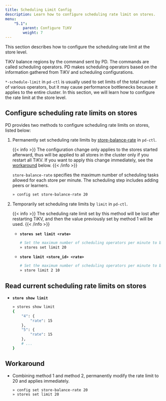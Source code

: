 ```yaml
---
title: Scheduling Limit Config
description: Learn how to configure scheduling rate limit on stores.
menu:
    "5.1":
        parent: Configure TiKV
        weight: 7
---
```


This section describes how to configure the scheduling rate limit at the store level.

TiKV balance regions by the command sent by PD. The commands are called scheduling operators. PD makes scheduling operators based on the information gathered from TiKV and scheduling configurations.

`*-schedule-limit` in `pd-ctl` is usually used to set limits of the total number of various operators, but it may cause performance bottlenecks because it applies to the entire cluster. In this section, we will learn how to configure the rate limit at the store level.

## Configure scheduling rate limits on stores

PD provides two methods to configure scheduling rate limits on stores, listed below:

1. Permanently set scheduling rate limits by [store-balance-rate](../pd-configuration-file/#store-balance-rate) in `pd-ctl`.

    {{< info >}}
The configuration change only applies to the stores started afterward, thus will be applied to all stores in the cluster only if you restart all TiKV. If you want to apply this change immediately, see the [workaround](#workaround) below.
    {{< /info >}}

    `store-balance-rate` specifies the maximum number of scheduling tasks allowed for each store per minute. The scheduling step includes adding peers or learners.

      ```bash
      » config set store-balance-rate 20
      ```

2. Temporarily set scheduling rate limits by `limit` in `pd-ctl`.

    {{< info >}}
The scheduling rate limit set by this method will be lost after restarting TiKV, and then the value previously set by method 1 will be used.
    {{< /info >}}

    - **`stores set limit <rate>`**

        ```bash
        # Set the maximum number of scheduling operators per minute to be 20. Apply to all stores.
        » stores set limit 20
        ```

    - **`store limit <store_id> <rate>`**

        ```bash
        # Set the maximum number of scheduling operators per minute to be 20. Apply to store 2.
        » store limit 2 10
        ```

## Read current scheduling rate limits on stores

  - **`store show limit`**

    ```bash
    » stores show limit
    {
        "4": {
            "rate": 15
        },
        "5": {
            "rate": 15
        },
        # ...
    }
    ```

## Workaround

- Combining method 1 and method 2, permanently modify the rate limit to 20 and applies immediately.

    ```bash
    » config set store-balance-rate 20
    » stores set limit 20
    ```

